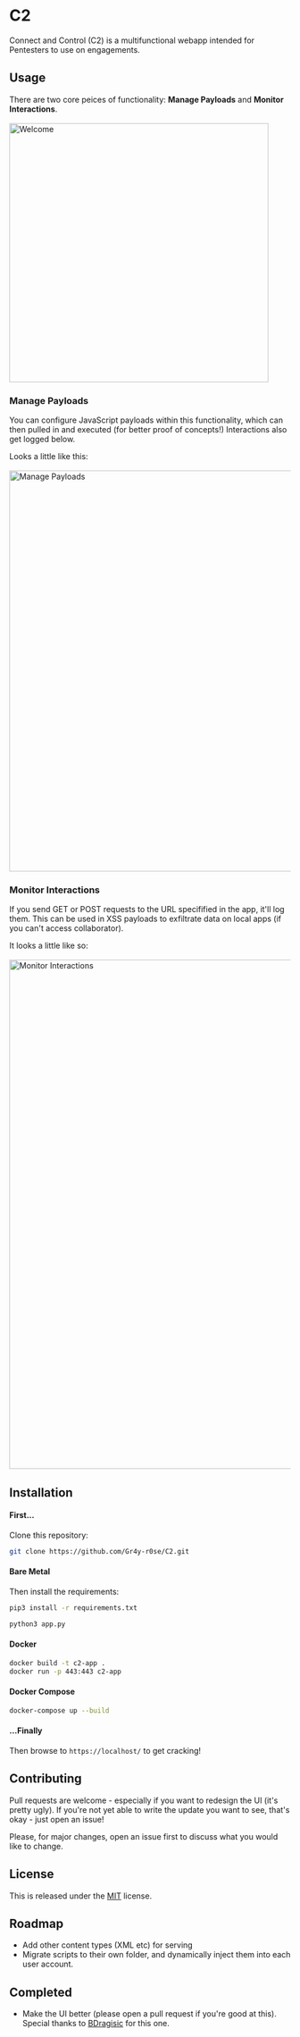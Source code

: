 # C2

Connect and Control (C2) is a multifunctional webapp intended for Pentesters to use on engagements. 

## Usage

There are two core peices of functionality: **Manage Payloads** and **Monitor Interactions**.
</br></br>
<img width="464" alt="Welcome" src="https://github.com/Gr4y-r0se/C2/assets/59868499/cf3d57e4-2c13-40ea-bf2d-640ce176a440">



### Manage Payloads

You can configure JavaScript payloads within this functionality, which can then pulled in and executed (for better proof of concepts!)
Interactions also get logged below.

Looks a little like this:</br></br>
<img width="718" alt="Manage Payloads" src="https://github.com/Gr4y-r0se/C2/assets/59868499/0c5d6397-9f51-445d-ac0f-9c6c4e942841">


### Monitor Interactions

If you send GET or POST requests to the URL specifified in the app, it'll log them. 
This can be used in XSS payloads to exfiltrate data on local apps (if you can't access collaborator).

It looks a little like so:</br></br>
<img width="912" alt="Monitor Interactions" src="https://github.com/Gr4y-r0se/C2/assets/59868499/ea3b847b-fe21-4320-b45f-1c964e45f177">


## Installation

#### First...
Clone this repository:

```bash
git clone https://github.com/Gr4y-r0se/C2.git
```

#### Bare Metal 

Then install the requirements:
```bash
pip3 install -r requirements.txt
```

```bash
python3 app.py
```

#### Docker 

```bash
docker build -t c2-app .
docker run -p 443:443 c2-app
```

#### Docker Compose 

```bash
docker-compose up --build
```

#### ...Finally

Then browse to `https://localhost/` to get cracking!

## Contributing

Pull requests are welcome - especially if you want to redesign the UI (it's pretty ugly). 
If you're not yet able to write the update you want to see, that's okay - just open an issue!

Please, for major changes, open an issue first to discuss what you would like to change.

## License

This is released under the [MIT](https://choosealicense.com/licenses/mit/) license. 

## Roadmap

 - Add other content types (XML etc) for serving
 - Migrate scripts to their own folder, and dynamically inject them into each user account.

## Completed
 - Make the UI better (please open a pull request if you're good at this). Special thanks to [BDragisic](https://github.com/BDragisic) for this one.
